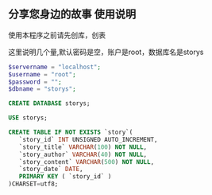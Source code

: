 ## 分享您身边的故事 使用说明

使用本程序之前请先创库，创表

这里说明几个量,默认密码是空，账户是root，数据库名是storys
```php
$servername = "localhost";
$username = "root";
$password = "";
$dbname = "storys";
```

```SQL
CREATE DATABASE storys;

USE storys;

CREATE TABLE IF NOT EXISTS `story`(
   `story_id` INT UNSIGNED AUTO_INCREMENT,
   `story_title` VARCHAR(100) NOT NULL,
   `story_author` VARCHAR(40) NOT NULL,
   `story_content` VARCHAR(500) NOT NULL,
   `story_date` DATE,
   PRIMARY KEY ( `story_id` )
)CHARSET=utf8;
```